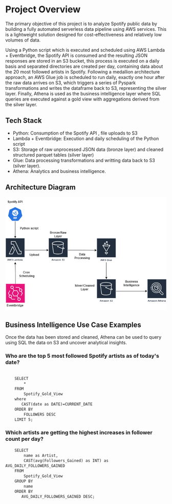 # Project Overview

The primary objective of this project is to analyze Spotify public data by building a fully automated serverless data pipeline using AWS services. This is a lightweight solution designed for cost-effectiveness and relatively low volumes of data.

Using a  Python script which is executed and scheduled using AWS Lambda + Eventbridge, the Spotify API is consumed and the resulting JSON responses are stored in an S3 bucket, this process is executed on a daily basis and separated directories are created per day, containing data about the 20 most followed artists in Spotify. Following a medallion architecture approach, an AWS Glue job is scheduled to run daily, exactly one hour after the raw data arrives on S3, which triggers a series of Pyspark transformations and writes the dataframe back to S3, representing the silver layer. Finally, Athena is used as the business intelligence layer where SQL queries are executed against a gold view with aggregations derived from the silver layer.

## Tech Stack
* Python: Consumption of the Spotify API , file uploads to S3
* Lambda + Eventbridge: Execution and daily scheduling of the Python script
* S3: Storage of raw unprocessed JSON data (bronze layer) and cleaned structured parquet tables (silver layer)
* Glue: Data processing transformations and writting data back to S3 (silver layer).
* Athena: Analytics and business intelligence.

## Architecture Diagram

![Architecture Diagram.drawio](./other/Architecture-Diagram.png)


## Business Intelligence Use Case Examples

Once the data has been stored and cleaned, Athena can be used to query using SQL the data on S3 and uncover analytical insights. 

### Who are the top 5 most followed Spotify artists as of today's date?

```

    SELECT 
        * 
    FROM 
        Spotify_Gold_View
    where
       CAST(date as DATE)=CURRENT_DATE
    ORDER BY 
        FOLLOWERS DESC
    LIMIT 5;

````

### Which artists are getting the highest increases in follower count per day?
```
    SELECT 
        name as Artist,
        CAST(avg(Followers_Gained) as INT) as AVG_DAILY_FOLLOWERS_GAINED 
    FROM 
        Spotify_Gold_View
    GROUP BY
        name
    ORDER BY
       AVG_DAILY_FOLLOWERS_GAINED DESC;

```
